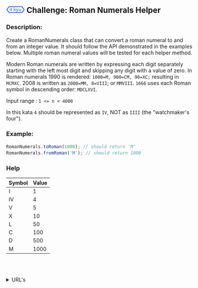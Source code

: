 <h2>
  <picture>
  <img alt="[4 kyu]" src="https://github.com/rudy-rojas/codewars-challenges/blob/main/images/kyu/4.svg?raw=true" width="50" />
  </picture> Challenge: Roman Numerals Helper
</h2>

### Description:

Create a RomanNumerals class that can convert a roman numeral to and from an integer value. It should follow the API demonstrated in the examples below. Multiple roman numeral values will be tested for each helper method.

Modern Roman numerals are written by expressing each digit separately starting with the left most digit and skipping any digit with a value of zero. In Roman numerals 1990 is rendered: `1000=M, 900=CM, 90=XC;` resulting in `MCMXC`. 2008 is written as `2000=MM, 8=VIII`; or `MMVIII`. `1666` uses each Roman symbol in descending order: `MDCLXVI`.

Input range : `1 <= n < 4000`

In this kata `4` should be represented as `IV`, NOT as `IIII` (the "watchmaker's four").

### Example:

```javascript
RomanNumerals.toRoman(1000); // should return 'M'
RomanNumerals.fromRoman('M'); // should return 1000
```

### Help

| Symbol | Value |
| ------ | ----- |
| I      | 1     |
| IV     | 4     |
| V      | 5     |
| X      | 10    |
| L      | 50    |
| C      | 100   |
| D      | 500   |
| M      | 1000  |

<br /><br />

<details>
  <summary>URL's</summary>
    <ol>
      <li>
        <a href="https://www.codewars.com/kata/51b66044bce5799a7f000003/train/javascript">Problem statement</a>
      </li>
      <li>
        <a href="https://www.codewars.com/kata/51b66044bce5799a7f000003/solutions/javascript">Other Solutions</a>
      </li>
    </ol>
</details>
